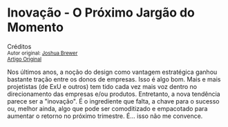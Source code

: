 Inovação - O Próximo Jargão do Momento
======================================
Créditos<br/>
<small>Autor original: [Joshua Brewer](http://52weeksofux.com/)<br/>[Artigo Original](http://52weeksofux.com/post/722549884/innovation-the-next-great-buzzword)</small>

Nos últimos anos, a noção do design como vantagem estratégica ganhou bastante tração entre os donos de empresas. Isso é algo bom. Mais e mais projetistas (de ExU e outros) tem tido cada vez mais voz dentro no direcionamento das empresas e/ou produtos. Entretanto, a nova tendência parece ser a "inovação". É o ingrediente que falta, a chave para o sucesso ou, melhor ainda, algo que pode ser comoditizado e empacotado para aumentar o retorno no próximo trimestre. É... isso não me convence.